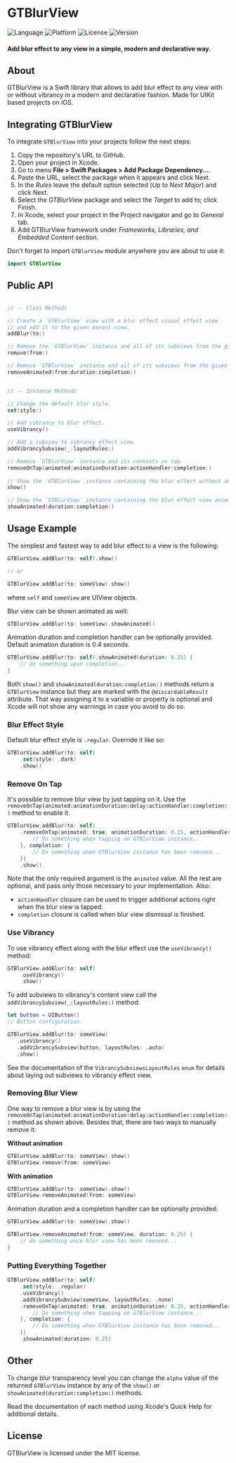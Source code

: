 # GTBlurView

![Language](https://img.shields.io/badge/Language-Swift-orange)
![Platform](https://img.shields.io/badge/Platform-iOS-lightgrey)
![License](https://img.shields.io/badge/License-MIT-brightgreen)
![Version](https://img.shields.io/badge/Version-1.0.0-blue)

#### Add blur effect to any view in a simple, modern and declarative way.

## About

GTBlurView is a Swift library that allows to add blur effect to any view with or without vibrancy in a modern and declarative fashion. Made for UIKit based projects on iOS.

## Integrating GTBlurView

To integrate `GTBlurView` into your projects follow the next steps:

1. Copy the repository's URL to GitHub.
2. Open your project in Xcode.
3. Go to menu **File > Swift Packages > Add Package Dependency...**.
4. Paste the URL, select the package when it appears and click Next.
5. In the *Rules* leave the default option selected (*Up to Next Major*) and click Next.
6. Select the *GTBlurView* package and select the *Target* to add to; click Finish.
7. In Xcode, select your project in the Project navigator and go to *General* tab.
8. Add GTBlurView framework under *Frameworks, Libraries, and Embedded Content* section.

Don't forget to import `GTBlurView` module anywhere you are about to use it:

```swift
import GTBlurView
```

## Public API

```swift

// -- Class Methods

// Create a `GTBlurView` view with a blur effect visual effect view
// and add it to the given parent view.
addBlur(to:)

// Remove the `GTBlurView` instance and all of its subviews from the given view.
remove(from:)

// Remove `GTBlurView` instance and all of its subviews from the given view animated.
removeAnimated(from:duration:completion:)


// -- Instance Methods

// Change the default blur style.
set(style:)

// Add vibrancy to blur effect.
useVibrancy()

// Add a subview to vibrancy effect view.
addVibrancySubview(_:layoutRules:)

// Remove `GTBlurView` instance and its contents on tap.
removeOnTap(animated:animationDuration:actionHandler:completion:)
 
// Show the `GTBlurView` instance containing the blur effect without animation.
show()

// Show the `GTBlurView` instance containing the blur effect view animated.
showAnimated(duration:completion:)

```

## Usage Example

The simplest and fastest way to add blur effect to a view is the following:

```swift
GTBlurView.addBlur(to: self).show()

// or

GTBlurView.addBlur(to: someView).show()
```

where `self` and `someView` are UIView objects.

Blur view can be shown animated as well:

```swift
GTBlurView.addBlur(to: someView).showAnimated()
```

Animation duration and completion handler can be optionally provided. Default animation duration is 0.4 seconds.

```swift
GTBlurView.addBlur(to: self).showAnimated(duration: 0.25) {
    // do something upon completion...
}
```

Both `show()` and `showAnimated(duration:completion:)` methods return a `GTBlurView` instance but they are marked with the `@discardableResult` attribute. That way assigning it to a variable or property is optional and Xcode will not show any warnings in case you avoid to do so.

### Blur Effect Style

Default blur effect style is `.regular`. Override it like so:

```swift
GTBlurView.addBlur(to: self)
    .set(style: .dark)
    .show()
```

### Remove On Tap

It's possible to remove blur view by just tapping on it.  Use the `removeOnTap(animated:animationDuration:delay:actionHandler:completion:)` method to enable it.

```swift
GTBlurView.addBlur(to: self)
    .removeOnTap(animated: true, animationDuration: 0.25, actionHandler: {
        // Do something when tapping on GTBlurView instance...
    }, completion: {
        // Do something when GTBlurView instance has been removed...
    })
    .show()
```

Note that the only required argument is the `animated` value. All the rest are optional, and pass only those necessary to your implementation. Also:

* `actionHandler` closure can be used to trigger additional actions right when the blur view is tapped.
* `completion` closure is called when blur view dismissal is finished.

### Use Vibrancy

To use vibrancy effect along with the blur effect use the `useVibrancy()` method:

```swift
GTBlurView.addBlur(to: self)
    .useVibrancy()
    .show()
```

To add subviews to vibrancy's content view call the `addVibrancySubview(_:layoutRules:)` method:

```swift
let button = UIButton()
// Button configuration.

GTBlurView.addBlur(to: someView)
   .useVibrancy()
   .addVibrancySubview(button, layoutRules: .auto)
   .show()
```

See the documentation of the `VibrancySubviewsLayoutRules` `enum` for details about laying out subviews to vibrancy effect view.

### Removing Blur View

One way to remove a blur view is by using the `removeOnTap(animated:animationDuration:delay:actionHandler:completion:)` method as shown above. Besides that, there are two ways to manually remove it:

**Without animation**

```swift
GTBlurView.addBlur(to: someView).show()
GTBlurView.remove(from: someView)
```

**With animation**

```swift
GTBlurView.addBlur(to: someView).show()
GTBlurView.removeAnimated(from: someView)
```

Animation duration and a completion handler can be optionally provided:

```swift
GTBlurView.addBlur(to: someView).show()

GTBlurView.removeAnimated(from: someView, duration: 0.25) {
    // do something once blur view has been removed...
}
```

### Putting Everything Together

```swift
GTBlurView.addBlur(to: self)
    .set(style: .regular)
    .useVibrancy()
    .addVibrancySubview(someView, layoutRules: .none)
    .removeOnTap(animated: true, animationDuration: 0.25, actionHandler: {
        // Do something when tapping on GTBlurView instance...
    }, completion: {
        // Do something when GTBlurView instance has been removed...
    })
    .showAnimated(duration: 0.25)
```

## Other

To change blur transparency level you can change the `alpha` value of the returned `GTBlurView` instance by any of the `show()` or `showAnimated(duration:completion:)` methods.

Read the documentation of each method using Xcode's Quick Help for additional details. 

## License

GTBlurView is licensed under the MIT license.
